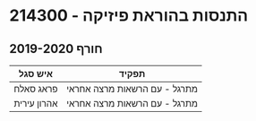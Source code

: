 # 214300 - התנסות בהוראת פיזיקה

## חורף 2019-2020

| איש סגל | תפקיד |
| ---- | ---- |
| פראג סאלח | מתרגל - עם הרשאות מרצה אחראי |
| אהרון עירית | מתרגל - עם הרשאות מרצה אחראי |

